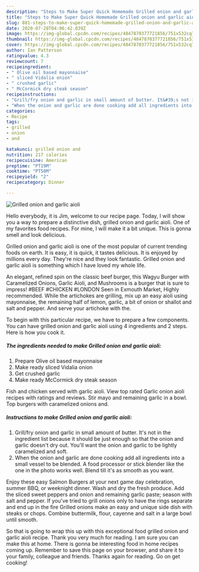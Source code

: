 ```yaml
---
description: "Steps to Make Super Quick Homemade Grilled onion and garlic aioli"
title: "Steps to Make Super Quick Homemade Grilled onion and garlic aioli"
slug: 881-steps-to-make-super-quick-homemade-grilled-onion-and-garlic-aioli
date: 2020-07-28T04:06:42.039Z
image: https://img-global.cpcdn.com/recipes/4847870377721856/751x532cq70/grilled-onion-and-garlic-aioli-recipe-main-photo.jpg
thumbnail: https://img-global.cpcdn.com/recipes/4847870377721856/751x532cq70/grilled-onion-and-garlic-aioli-recipe-main-photo.jpg
cover: https://img-global.cpcdn.com/recipes/4847870377721856/751x532cq70/grilled-onion-and-garlic-aioli-recipe-main-photo.jpg
author: Ian Patterson
ratingvalue: 4.3
reviewcount: 7
recipeingredient:
- " Olive oil based mayonnaise"
- " sliced Vidalia onion"
- " crushed garlic"
- " McCormick dry steak season"
recipeinstructions:
- "Grill/fry onion and garlic in small amount of butter. It&#39;s not in the ingredient list because it should be just enough so that the onion and garlic doesn&#39;t dry out. You&#39;ll want the onion and garlic to be lightly caramelized and soft."
- "When the onion and garlic are done cooking add all ingredients into a small vessel to be blended. A food processor or stick blender like the one in the photo works well. Blend till it&#39;s as smooth as you want."
categories:
- Recipe
tags:
- grilled
- onion
- and

katakunci: grilled onion and 
nutrition: 217 calories
recipecuisine: American
preptime: "PT19M"
cooktime: "PT50M"
recipeyield: "2"
recipecategory: Dinner

---
```



![Grilled onion and garlic aioli](https://img-global.cpcdn.com/recipes/4847870377721856/751x532cq70/grilled-onion-and-garlic-aioli-recipe-main-photo.jpg)

Hello everybody, it is Jim, welcome to our recipe page. Today, I will show you a way to prepare a distinctive dish, grilled onion and garlic aioli. One of my favorites food recipes. For mine, I will make it a bit unique. This is gonna smell and look delicious.

Grilled onion and garlic aioli is one of the most popular of current trending foods on earth. It is easy, it is quick, it tastes delicious. It is enjoyed by millions every day. They're nice and they look fantastic. Grilled onion and garlic aioli is something which I have loved my whole life.

An elegant, refined spin on the classic beef burger, this Wagyu Burger with Caramelized Onions, Garlic Aioli, and Mushrooms is a burger that is sure to impress! #BEEF #CHICKEN #LONDON Seen in Exmouth Market, Highly recommended. While the artichokes are grilling, mix up an easy aioli using mayonnaise, the remaining half of lemon, garlic, a bit of onion or shallot and salt and pepper. And serve your artichoke with the.


To begin with this particular recipe, we have to prepare a few components. You can have grilled onion and garlic aioli using 4 ingredients and 2 steps. Here is how you cook it.

<!--inarticleads1-->

##### The ingredients needed to make Grilled onion and garlic aioli:

1. Prepare  Olive oil based mayonnaise
1. Make ready  sliced Vidalia onion
1. Get  crushed garlic
1. Make ready  McCormick dry steak season


Fish and chicken served with garlic aioli. View top rated Garlic onion aioli recipes with ratings and reviews. Stir mayo and remaining garlic in a bowl. Top burgers with caramelized onions and. 

<!--inarticleads2-->

##### Instructions to make Grilled onion and garlic aioli:

1. Grill/fry onion and garlic in small amount of butter. It&#39;s not in the ingredient list because it should be just enough so that the onion and garlic doesn&#39;t dry out. You&#39;ll want the onion and garlic to be lightly caramelized and soft.
1. When the onion and garlic are done cooking add all ingredients into a small vessel to be blended. A food processor or stick blender like the one in the photo works well. Blend till it&#39;s as smooth as you want.


Enjoy these easy Salmon Burgers at your next game day celebration, summer BBQ, or weeknight dinner. Wash and dry the fresh produce. Add the sliced sweet peppers and onion and remaining garlic paste; season with salt and pepper. If you&#39;ve tried to grill onions only to have the rings separate and end up in the fire Grilled onions make an easy and unique side dish with steaks or chops. Combine buttermilk, flour, cayenne and salt in a large bowl until smooth. 

So that is going to wrap this up with this exceptional food grilled onion and garlic aioli recipe. Thank you very much for reading. I am sure you can make this at home. There is gonna be interesting food in home recipes coming up. Remember to save this page on your browser, and share it to your family, colleague and friends. Thanks again for reading. Go on get cooking!
